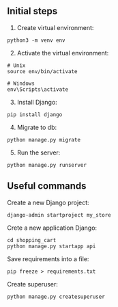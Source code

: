 ## Initial steps
1. Create virtual environment:
```
python3 -m venv env
```
2. Activate the virtual environment:
```
# Unix
source env/bin/activate

# Windows
env\Scripts\activate
```
3. Install Django:
```
pip install django
```
4. Migrate to db:
```
python manage.py migrate
```

5. Run the server:
```
python manage.py runserver
```

## Useful commands
Create a new Django project:
```
django-admin startproject my_store
```
Crete a new application Django:
```
cd shopping_cart
python manage.py startapp api
```

Save requirements into a file:
```
pip freeze > requirements.txt
```

Create superuser:
```
python manage.py createsuperuser
```